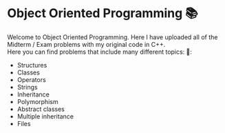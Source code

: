 # Object Oriented Programming :books:
Welcome to Object Oriented Programming. Here I have uploaded all of the Midterm / Exam problems
with my original code in C++.    
Here you can find problems that include many different topics: 📁:
- Structures
- Classes 
- Operators
- Strings
- Inheritance
- Polymorphism 
- Abstract classes
- Multiple inheritance 
- Files 
